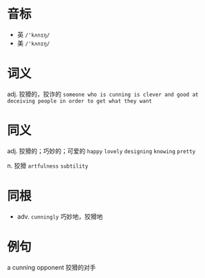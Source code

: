 # 音标

- 英 `/'kʌnɪŋ/`
- 美 `/'kʌnɪŋ/`

# 词义

adj. 狡猾的，狡诈的
`someone who is cunning is clever and good at deceiving people in order to get what they want`

# 同义

adj. 狡猾的；巧妙的；可爱的
`happy` `lovely` `designing` `knowing` `pretty`

n. 狡猾
`artfulness` `subtility`

# 同根

- adv. `cunningly` 巧妙地，狡猾地

# 例句

a cunning opponent
狡猾的对手


